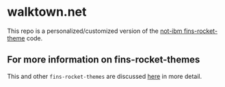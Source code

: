 # walktown.net

This repo is a personalized/customized version of the [not-ibm fins-rocket-theme](https://github.com/petecarapetyan/fins-rocket-themes/blob/main/not-ibm/src/docs/) code.

## For more information on fins-rocket-themes

This and other `fins-rocket-themes` are discussed [here](https://webappwriter.com/rocket-themes/) in more detail.
